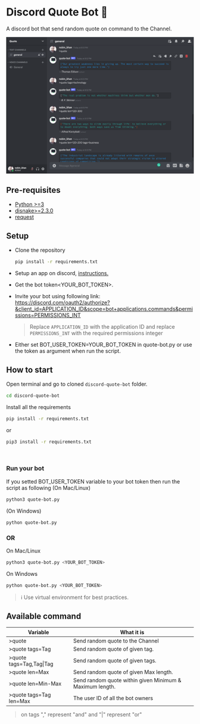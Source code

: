 # Discord Quote Bot 🤖

A discord bot that send random quote on command to the Channel.

[<img src="quote-bot.png">](discord-quote-bot)

## Pre-requisites

* [Python >=3 ](https://www.python.org/)
* [disnake>=2.3.0](https://github.com/DisnakeDev/disnake)
* [request](https://github.com/psf/requests)

## Setup

* Clone the repository

    ```bash
    pip install -r requirements.txt
    ```

* Setup an app on discord, [instructions.](https://github.com/reactiflux/discord-irc/wiki/Creating-a-discord-bot-&-getting-a-token)
* Get the bot token<YOUR_BOT_TOKEN>.
* Invite your bot using following link:
  <https://discord.com/oauth2/authorize?&client_id=APPLICATION_ID&scope=bot+applications.commands&permissions=PERMISSIONS_INT>
  > Replace `APPLICATION_ID` with the application ID and replace `PERMISSIONS_INT` with the required permissions integer

* Either set BOT_USER_TOKEN=YOUR_BOT_TOKEN in quote-bot.py or use the token as argument when run the script.

## How to start

Open terminal and go to cloned `discord-quote-bot` folder.

```bash
cd discord-quote-bot
```

Install all the requirements

```bash
pip install -r requirements.txt
```

or

```bash
pip3 install -r requirements.txt
```

<br>

### Run your bot

If you setted BOT_USER_TOKEN variable to your bot token then run the script as following (On Mac/Linux)

```bash
python3 quote-bot.py
```

(On Windows)

```bash
python quote-bot.py
```

### OR

On Mac/Linux

```bash
python3 quote-bot.py <YOUR_BOT_TOKEN>
```

On Windows

```bash
python quote-bot.py <YOUR_BOT_TOKEN>
```

> ℹ️
> Use virtual environment for best practices.

## Available command

| Variable                  | What it is                                                            |
| ------------------------- | ----------------------------------------------------------------------|
| >quote                        | Send random quote to the Channel
| >quote tags=Tag      | Send random quote of given tag.                                             |
| >quote tags=Tag,Tag\|Tag      | Send random quote of given tags.                                             |
| >quote len=Max         | Send random quote of given Max length.
| >quote len=Min-Max  | Send random quote within given Minimum & Maximum length.                                        |
| >quote tags=Tag len=Max                  | The user ID of all the bot owners                                     |

> on tags "," represent "and" and "|" represent "or"
